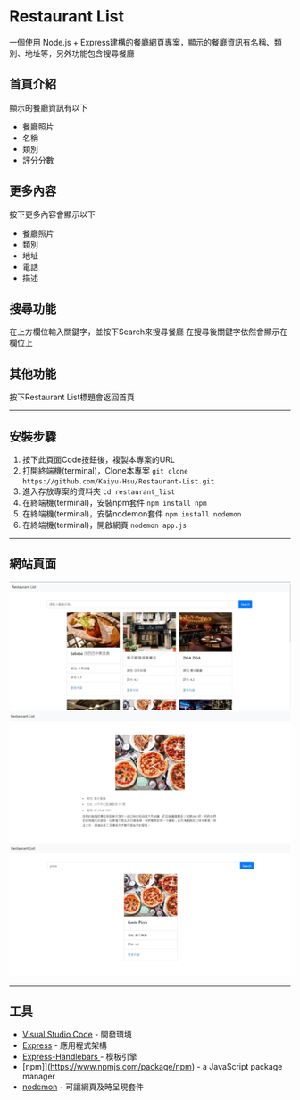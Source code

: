 # Restaurant List
一個使用 Node.js + Express建構的餐廳網頁專案，顯示的餐廳資訊有名稱、類別、地址等，另外功能包含搜尋餐廳

## 首頁介紹
顯示的餐廳資訊有以下
* 餐廳照片
* 名稱
* 類別
* 評分分數

## 更多內容
按下更多內容會顯示以下
* 餐廳照片
* 類別
* 地址
* 電話
* 描述

## 搜尋功能
在上方欄位輸入關鍵字，並按下Search來搜尋餐廳
在搜尋後關鍵字依然會顯示在欄位上

## 其他功能
按下Restaurant List標題會返回首頁

---
## 安裝步驟
1. 按下此頁面Code按鈕後，複製本專案的URL
2. 打開終端機(terminal)，Clone本專案
`git clone https://github.com/Kaiyu-Hsu/Restaurant-List.git `
3. 進入存放專案的資料夾
`cd restaurant_list `
4. 在終端機(terminal)，安裝npm套件
`npm install npm`
5. 在終端機(terminal)，安裝nodemon套件
`npm install nodemon`
6. 在終端機(terminal)，開啟網頁
`nodemon app.js `

---
## 網站頁面
<img src="https://github.com/Kaiyu-Hsu/Restaurant-List/blob/main/public/img/A3%20%E9%A4%90%E5%BB%B3%E6%B8%85%E5%96%AE-1.JPG?raw=true" style="zoom:80%" />
<img src="https://github.com/Kaiyu-Hsu/Restaurant-List/blob/main/public/img/A3%20%E9%A4%90%E5%BB%B3%E6%B8%85%E5%96%AE-2.JPG?raw=true" style="zoom:80%" />
<img src="https://github.com/Kaiyu-Hsu/Restaurant-List/blob/main/public/img/A3%20%E9%A4%90%E5%BB%B3%E6%B8%85%E5%96%AE-3.JPG?raw=true" style="zoom:80%" />

---
## 工具
* [Visual Studio Code](https://visualstudio.microsoft.com/zh-hant/) - 開發環境
* [Express](https://www.npmjs.com/package/express) - 應用程式架構
* [Express-Handlebars ](https://www.npmjs.com/package/express-handlebars) - 模板引擎
* [npm]](https://www.npmjs.com/package/npm) - a JavaScript package manager
* [nodemon](https://www.npmjs.com/package/nodemon) - 可讓網頁及時呈現套件
